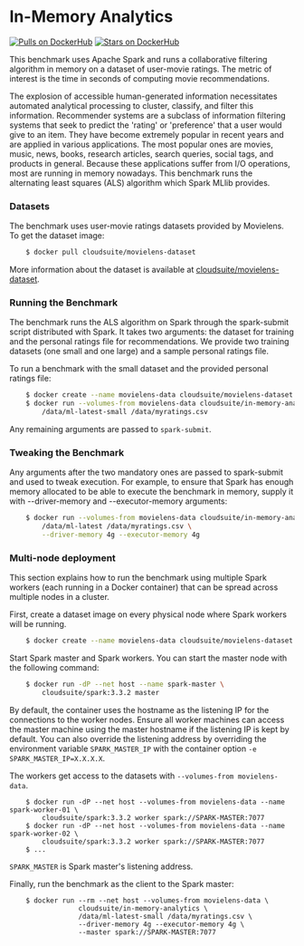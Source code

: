 # In-Memory Analytics #

[![Pulls on DockerHub][dhpulls]][dhrepo]
[![Stars on DockerHub][dhstars]][dhrepo]

This benchmark uses Apache Spark and runs a collaborative filtering algorithm in memory on a dataset of user-movie ratings. The metric of interest is the time in seconds of computing movie recommendations.

The explosion of accessible human-generated information necessitates automated analytical processing to cluster, classify, and filter this information. Recommender systems are a subclass of information filtering systems that seek to predict the 'rating' or 'preference' that a user would give to an item. They have become extremely popular in recent years and are applied in various applications. The most popular ones are movies, music, news, books, research articles, search queries, social tags, and products in general. Because these applications suffer from I/O operations, most are running in memory nowadays. This benchmark runs the alternating least squares (ALS) algorithm which Spark MLlib provides.

### Datasets

The benchmark uses user-movie ratings datasets provided by Movielens. To get
the dataset image:

```sh
    $ docker pull cloudsuite/movielens-dataset
```

More information about the dataset is available at
[cloudsuite/movielens-dataset][ml-dhrepo].

### Running the Benchmark

The benchmark runs the ALS algorithm on Spark through the spark-submit script distributed with Spark. It takes two arguments: the dataset for training and the personal ratings file for recommendations. We provide two training datasets (one small and one large) and a sample personal ratings file.

To run a benchmark with the small dataset and the provided personal ratings file:

```sh
    $ docker create --name movielens-data cloudsuite/movielens-dataset
    $ docker run --volumes-from movielens-data cloudsuite/in-memory-analytics \
        /data/ml-latest-small /data/myratings.csv
```

Any remaining arguments are passed to `spark-submit`.

### Tweaking the Benchmark

Any arguments after the two mandatory ones are passed to spark-submit and used to tweak execution. For example, to ensure that Spark has enough memory allocated to be able to execute the benchmark in memory, supply it with --driver-memory and --executor-memory arguments:

```sh
    $ docker run --volumes-from movielens-data cloudsuite/in-memory-analytics \
        /data/ml-latest /data/myratings.csv \
        --driver-memory 4g --executor-memory 4g
```

### Multi-node deployment

This section explains how to run the benchmark using multiple Spark workers (each running in a Docker container) that can be spread across multiple nodes in a cluster. 

First, create a dataset image on every physical node where Spark workers will be running.

```sh
    $ docker create --name movielens-data cloudsuite/movielens-dataset
```

Start Spark master and Spark workers. You can start the master node with the following command:

```sh
    $ docker run -dP --net host --name spark-master \
        cloudsuite/spark:3.3.2 master
```

By default, the container uses the hostname as the listening IP for the connections to the worker nodes. Ensure all worker machines can access the master machine using the master hostname if the listening IP is kept by default. You can also override the listening address by overriding the environment variable `SPARK_MASTER_IP` with the container option `-e SPARK_MASTER_IP=X.X.X.X`.

The workers get access to the datasets with `--volumes-from movielens-data`.

```
    $ docker run -dP --net host --volumes-from movielens-data --name spark-worker-01 \
        cloudsuite/spark:3.3.2 worker spark://SPARK-MASTER:7077
    $ docker run -dP --net host --volumes-from movielens-data --name spark-worker-02 \
        cloudsuite/spark:3.3.2 worker spark://SPARK-MASTER:7077
    $ ...
```

`SPARK_MASTER` is Spark master's listening address.

Finally, run the benchmark as the client to the Spark master:

```
    $ docker run --rm --net host --volumes-from movielens-data \
                 cloudsuite/in-memory-analytics \
                 /data/ml-latest-small /data/myratings.csv \
                 --driver-memory 4g --executor-memory 4g \
                 --master spark://SPARK-MASTER:7077
```

[dhrepo]: https://hub.docker.com/r/cloudsuite/in-memory-analytics/ "DockerHub Page"
[dhpulls]: https://img.shields.io/docker/pulls/cloudsuite/in-memory-analytics.svg "Go to DockerHub Page"
[dhstars]: https://img.shields.io/docker/stars/cloudsuite/in-memory-analytics.svg "Go to DockerHub Page"
[ml-dhrepo]: https://hub.docker.com/r/cloudsuite/movielens-dataset/ 
[spark-dhrepo]: https://hub.docker.com/r/cloudsuite/spark/
